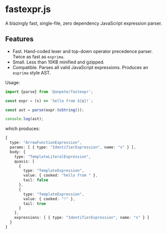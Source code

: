 # fastexpr.js

A blazingly fast, single-file, zero dependency JavaScript expression parser.

## Features

- Fast. Hand-coded lexer and top-down operator precedence parser. Twice as fast as `esprima`.
- Small. Less than 10KB minified and gzipped.
- Compatible. Parses all valid JavaScript expressions. Produces an `esprima` style AST.

Usage:

```typescript
import {parse} from '@anpete/fastexpr';

const expr = (s) => `hello from ${s}!`;

const ast = parse(expr.toString());

console.log(ast);
```

which produces:

```typescript
{
  type: "ArrowFunctionExpression",
  params: [ { type: "IdentifierExpression", name: "s" } ],
  body: {
    type: "TemplateLiteralExpression",
    quasis: [
      {
        type: "TemplateExpression",
        value: { cooked: "hello from " },
        tail: false
      },
      {
        type: "TemplateExpression",
        value: { cooked: "!" },
        tail: true
      }
    ],
    expressions: [ { type: "IdentifierExpression", name: "s" } ]
  }
}
```
